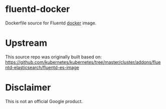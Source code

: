 fluentd-docker
============

Dockerfile source for Fluentd [docker](https://docker.io) image.

# Upstream
This source repo was originally built based on:
https://github.com/kubernetes/kubernetes/tree/master/cluster/addons/fluentd-elasticsearch/fluentd-es-image

# Disclaimer
This is not an official Google product.
